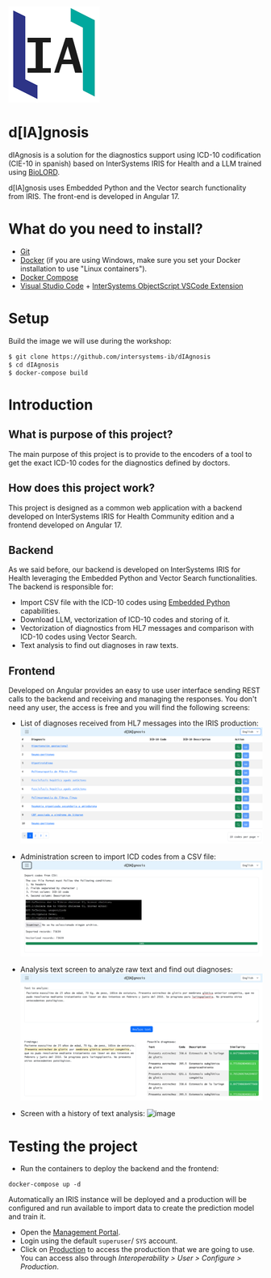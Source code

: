 ![image](https://github.com/intersystems-ib/dIAgnosis/blob/main/assets/dIAgnosis.png)
# d[IA]gnosis
dIAgnosis is a solution for the diagnostics support using ICD-10 codification (CIE-10 in spanish) based on InterSystems IRIS for Health and a LLM trained using [BioLORD](https://huggingface.co/FremyCompany/BioLORD-2023-M).

d[IA]gnosis uses Embedded Python and the Vector search functionality from IRIS. The front-end is developed in Angular 17. 

# What do you need to install? 
* [Git](https://git-scm.com/downloads) 
* [Docker](https://www.docker.com/products/docker-desktop) (if you are using Windows, make sure you set your Docker installation to use "Linux containers").
* [Docker Compose](https://docs.docker.com/compose/install/)
* [Visual Studio Code](https://code.visualstudio.com/download) + [InterSystems ObjectScript VSCode Extension](https://marketplace.visualstudio.com/items?itemName=daimor.vscode-objectscript)

# Setup
Build the image we will use during the workshop:

```console
$ git clone https://github.com/intersystems-ib/dIAgnosis
$ cd dIAgnosis
$ docker-compose build
```

# Introduction

## What is purpose of this project?

The main purpose of this project is to provide to the encoders of a tool to get the exact ICD-10 codes for the diagnostics defined by doctors.

## How does this project work?

This project is designed as a common web application with a backend developed on InterSystems IRIS for Health Community edition and a frontend developed on Angular 17.

## Backend

As we said before, our backend is developed on InterSystems IRIS for Health leveraging the Embedded Python and Vector Search functionalities. The backend is responsible for:
* Import CSV file with the ICD-10 codes using [Embedded Python](https://docs.intersystems.com/irislatest/csp/docbook/DocBook.UI.Page.cls?KEY=AFL_epython) capabilities.
* Download LLM, vectorization of ICD-10 codes and storing of it.
* Vectorization of diagnostics from HL7 messages and comparison with ICD-10 codes using Vector Search.
* Text analysis to find out diagnoses in raw texts.

## Frontend

Developed on Angular provides an easy to use user interface sending REST calls to the backend and receiving and managing the responses. You don't need any user, the access is free and you will find the following screens:

* List of diagnoses received from HL7 messages into the IRIS production:
![image](https://github.com/intersystems-ib/dIAgnosis/blob/main/assets/hl7_diagnosis.png)

* Administration screen to import ICD codes from a CSV file:
![image](https://github.com/intersystems-ib/dIAgnosis/blob/main/assets/import_icd.png)

* Analysis text screen to analyze raw text and find out diagnoses:
![image](https://github.com/intersystems-ib/dIAgnosis/blob/main/assets/analysis_text.png)

* Screen with a history of text analysis:
![image](https://github.com/intersystems-ib/dIAgnosis/blob/main/assets/analyzed_text.png)

# Testing the project 
* Run the containers to deploy the backend and the frontend:
```
docker-compose up -d
```
Automatically an IRIS instance will be deployed and a production will be configured and run available to import data to create the prediction model and train it.

* Open the [Management Portal](http://localhost:52774/csp/sys/%25CSP.Portal.Home.zen?$NAMESPACE=ENCODER).
* Login using the default `superuser`/ `SYS` account.
* Click on [Production](http://localhost:52774/csp/healthshare/encoder/EnsPortal.ProductionConfig.zen?$NAMESPACE=ENCODER&) to access the production that we are going to use. You can access also through *Interoperability > User > Configure > Production*.